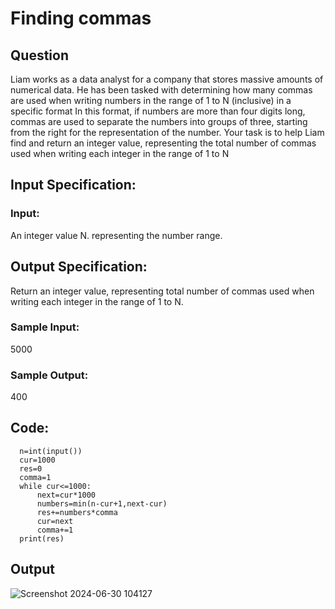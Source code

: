 # Finding commas

## Question
Liam works as a data analyst for a company that stores massive amounts of numerical data. He has been 
tasked with determining how many commas are used when writing numbers in the range of 1 to N 
(inclusive) in a specific format 
In this format, if numbers are more than four digits long, commas are used to separate the numbers into 
groups of three, starting from the right for the representation of the number. Your task is to help Liam find 
and return an integer value, representing the total number of commas used when writing each integer in the 
range of 1 to N 
## Input Specification: 
### Input:
An integer value N. representing the number range. 
## Output Specification: 
Return an integer value, representing total number of commas used when writing each integer in the range 
of 1 to N. 
### Sample Input:
5000 
### Sample Output:
400

## Code:
      n=int(input())
      cur=1000
      res=0
      comma=1
      while cur<=1000:
          next=cur*1000
          numbers=min(n-cur+1,next-cur)
          res+=numbers*comma
          cur=next
          comma+=1
      print(res)
## Output
![Screenshot 2024-06-30 104127](https://github.com/ChaithraDgitub/python-codes/assets/160298555/df2804f2-e845-4c9d-815d-c05214b18333)


      
